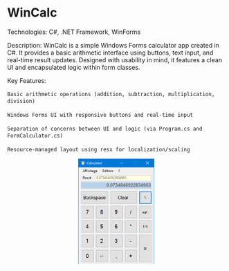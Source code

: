# WinCalc
Technologies: C#, .NET Framework, WinForms

Description:
WinCalc is a simple Windows Forms calculator app created in C#. It provides a basic arithmetic interface using buttons, text input, and real-time result updates. 
Designed with usability in mind, it features a clean UI and encapsulated logic within form classes.

Key Features:

    Basic arithmetic operations (addition, subtraction, multiplication, division)

    Windows Forms UI with responsive buttons and real-time input

    Separation of concerns between UI and logic (via Program.cs and FormCalculator.cs)

    Resource-managed layout using resx for localization/scaling

<p align="center">
    <img src="https://github.com/GestaltFactory/WinCalc/blob/main/01.PNG" width="35%">
</p>
